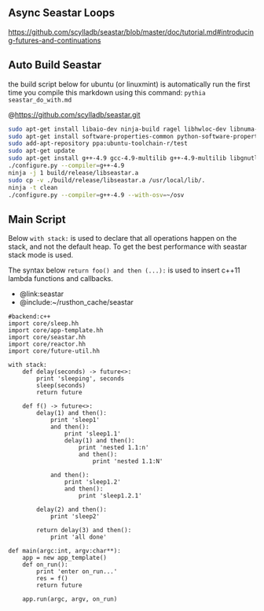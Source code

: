 Async Seastar Loops
-------------
https://github.com/scylladb/seastar/blob/master/doc/tutorial.md#introducing-futures-and-continuations


Auto Build Seastar
----------
the build script below for ubuntu (or linuxmint) is automatically run the first time you compile this markdown using this command:
`pythia seastar_do_with.md`

@https://github.com/scylladb/seastar.git
```bash
sudo apt-get install libaio-dev ninja-build ragel libhwloc-dev libnuma-dev libpciaccess-dev libcrypto++-dev libboost-all-dev libxen-dev libxml2-dev xfslibs-dev
sudo apt-get install software-properties-common python-software-properties
sudo add-apt-repository ppa:ubuntu-toolchain-r/test
sudo apt-get update
sudo apt-get install g++-4.9 gcc-4.9-multilib g++-4.9-multilib libgnutls28-dev
./configure.py --compiler=g++-4.9
ninja -j 1 build/release/libseastar.a
sudo cp -v ./build/release/libseastar.a /usr/local/lib/.
ninja -t clean
./configure.py --compiler=g++-4.9 --with-osv=~/osv

```


Main Script
-------------
Below `with stack:` is used to declare that all operations happen on the stack, and not the default heap.
To get the best performance with seastar stack mode is used.

The syntax below `return foo() and then (...):` is used to insert c++11 lambda functions and callbacks.

* @link:seastar
* @include:~/rusthon_cache/seastar
```rusthon
#backend:c++
import core/sleep.hh
import core/app-template.hh
import core/seastar.hh
import core/reactor.hh
import core/future-util.hh

with stack:
	def delay(seconds) -> future<>:
		print 'sleeping', seconds
		sleep(seconds)
		return future

	def f() -> future<>:
		delay(1) and then():
			print 'sleep1'
			and then():
				print 'sleep1.1'
				delay(1) and then():
					print 'nested 1.1:n'
					and then():
						print 'nested 1.1:N'

			and then():
				print 'sleep1.2'
				and then():
					print 'sleep1.2.1'

		delay(2) and then():
			print 'sleep2'

		return delay(3) and then():
			print 'all done'

def main(argc:int, argv:char**):
	app = new app_template()
	def on_run():
		print 'enter on_run...'
		res = f()
		return future

	app.run(argc, argv, on_run)

```
